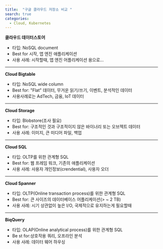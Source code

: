 ```yaml
---
title:  "구글 클라우드 저장소 비교 "
search: true
categories: 
  - Cloud, Kubernetes
---
```


__클라우드 데이터스토어__
- 타입: NoSQL document
- Best for 시작, 앱 엔진 애플리케이션
- 사용 사례: 시작할때, 앱 엔진 어플리케이션 용으로...

***
__Cloud Bigtable__
- 타입: NoSQL wide column
- Best for: "Flat" 데이터, 무거운 읽기/쓰기, 이벤트, 분석적인 데이터
- 사용사례로는 AdTech, 금융, IoT 데이터

***
__Cloud Storage__
- 타입: Blobstore(조사 필요)
- Best for: 구조적인 것과 구조적이지 않은 바이너리 또는 오브젝트 데이터 
- 사용 사례: 이미지, 큰 미디어 파일, 백업

***
__Cloud SQL__
- 타입: OLTP를 위한 관계형 SQL
- Best for: 웹 프레임 워크, 기존의 애플리케이션
- 사용 사례: 사용자 개인정보(crendential), 사용자 오더

***
__Cloud Spanner__
- 타입: OLTP(Online transaction process)를 위한 관계형 SQL
- Best for: 큰 사이즈의 데이터베이스 어플리케이션(> ~ 2 TB)
- 사용 사례: 시기 상관없이 높은 I/O, 국제적으로 유지하는게 필요할때

***
__BiqQuery__
- 타입: OLAP(Online analytical process)를 위한 관계형 SQL
- Be
st for:상호작용 쿼리, 오프라인 분석
- 사용 사례: 데이터 웨어 하우싱

